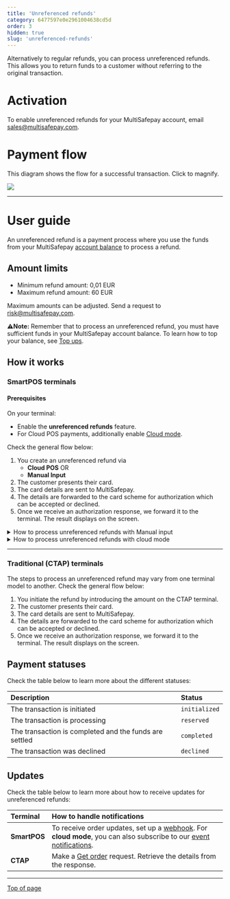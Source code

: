 ```yaml
---
title: 'Unreferenced refunds'
category: 6477597e0e2961004638cd5d
order: 3
hidden: true
slug: 'unreferenced-refunds'
---
```

Alternatively to regular refunds, you can process unreferenced refunds. This allows you to return funds to a customer without referring to the original transaction.

# Activation

To enable unreferenced refunds for your MultiSafepay account, email [sales@multisafepay.com](mailto:sales@multisafepay.com).

# Payment flow

This diagram shows the flow for a successful transaction. Click to magnify.

<Image align="center" src="https://files.readme.io/8a2586105264041c63d79d6f30b8eeda255b4be5063c10c9bc12edaaca30a6a7-ctap-unreferenced-final-final.png" />

***

# User guide

An unreferenced refund is a payment process where you use the funds from your MultiSafepay [account balance](doc:account-balance) to process a refund.

## Amount limits

* Minimum refund amount: 0,01 EUR
* Maximum refund amount: 60 EUR

Maximum amounts can be adjusted. Send a request to [risk@multisafepay.com](mailto:risk@multisafepay.com).

**⚠️Note:** Remember that to process an unreferenced refund, you must have sufficient funds in your MultiSafepay account balance. To learn how to top your balance, see [Top ups](https://docs.multisafepay.com/docs/account-balance#top-ups).

## How it works

### SmartPOS terminals

#### Prerequisites

On your terminal:

* Enable the **unreferenced refunds** feature.
* For Cloud POS payments, additionally enable [Cloud mode](/docs/smartpos-features#how-to-enable-cloud-mode).

Check the general flow below:

1. You create an unreferenced refund via
   * **Cloud POS** OR
   * **Manual Input**
2. The customer presents their card.
3. The card details are sent to MultiSafepay.
4. The details are forwarded to the card scheme for authorization which can be accepted or declined.
5. Once we receive an authorization response, we forward it to the terminal. The result displays on the screen.

<details>
  <summary>How to process unreferenced refunds with Manual input</summary>

  <br />

  1. On your terminal, go to **Features** > **Unreferenced refunds**.
  2. Enter an **amount** and click **Refund**.
  3. Present the card at the terminal.
</details>

<details>
  <summary>How to process unreferenced refunds with cloud mode</summary>

  <br />

  1. Create an unreferenced refund order. See [Cloud POS payment: Unreferenced refunds](/recipes/cloud-pos-payment-unreferenced-refunds) .
  2. The terminal displays the amount set in the order.
  3. Present the card at the terminal.

  #### Example request

  ```curl
  curl --request POST \
  --location 'https://api.multisafepay.com/v1/json/orders?api_key={terminal_group_api_key}'\
  --header 'Content-Type: application/json' \
  --header 'Accept: application/json' \
  --data '{
      "type": "unreferenced_refund",
      "order_id": "order_id_example",
      "gateway": "",
      "currency": "EUR",
      "amount": 100,
      "description": "Example order description",
      "payment_options": {
          "notification_url": "https://www.example.com/client/notification?type=notification",
          "notification_method": "POST"
      },
      "customer": {
          "locale": "nl_NL",
          "phone": "031123123123",
          "email": "example@multisafepay.com"
      },
      "gateway_info": {
          "terminal_id": "00000ABC"
      }
  }'
  ```

  #### Example response

  ```json
  {
      "success": true,
      "data": {
          "order_id": "example_order_id",
          "session_id": "1045QwhsVpUeasAwdaQWGSACAafascdsa1y",
          "payment_url": "https://payv2.multisafepay.com/connect/fsadfwa4234qdejtcadx/?lang=nl_NL",
          "events_token": "eyJhbGciOiJIUzI1NiJ9.eyJleHAiOjE3NTU5NDc4MzUsImdydCI6WyJtYnVzOnNlc3Npb24ub3JkZXIiLCJtYnVzOnNlc3Npb24ucXIiXSwicGlkIjoiMTA0NVF3aHNWcFVeasfd21lR3UXVKYlZBRUZXd1N3bllDMXkiLCJzdWIiOiJwciJ9.bo7saa1rHZoAcdI7DXH0skVx4EMFm7-EM1P1WfoPCJA",
          "events_stream_url": "https://api.multisafepay.com/events/stream/"
      }
  }
  ```
</details>

***

### Traditional (CTAP) terminals

The steps to process an unreferenced refund may vary from one terminal model to another. Check the general flow below:

1. You initiate the refund by introducing the amount on the CTAP terminal.
2. The customer presents their card.
3. The card details are sent to MultiSafepay.
4. The details are forwarded to the card scheme for authorization which can be accepted or declined.
5. Once we receive an authorization response, we forward it to the terminal. The result displays on the screen.

## Payment statuses

Check the table below to learn more about the different statuses:

| Description                                            | Status        |
| :----------------------------------------------------- | :------------ |
| The transaction is initiated                           | `initialized` |
| The transaction is processing                          | `reserved`    |
| The transaction is completed and the funds are settled | `completed`   |
| The transaction was declined                           | `declined`    |

## Updates

Check the table below to learn more about how to receive updates for unreferenced refunds:

| Terminal     | How to handle notifications                                                                                                                                                                 |
| :----------- | :------------------------------------------------------------------------------------------------------------------------------------------------------------------------------------------ |
| **SmartPOS** | To receive order updates, set up a [webhook](https://docs.multisafepay.com/docs/webhook). For **cloud mode**, you can also subscribe to our [event notifications](doc:event-notifications). |
| **CTAP**     | Make a [Get order](/reference/getorder/) request. Retrieve the details from the response.                                                                                                   |

***

[Top of page](#)